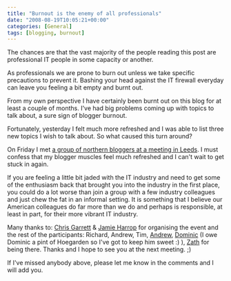 ```yaml
---
title: "Burnout is the enemy of all professionals"
date: "2008-08-19T10:05:21+00:00"
categories: [General]
tags: [blogging, burnout]
---
```


The chances are that the vast majority of the people reading this post are professional IT people in some capacity or another.

As professionals we are prone to burn out unless we take specific precautions to prevent it. Bashing your head against the IT firewall everyday can leave you feeling a bit empty and burnt out.

From my own perspective I have certainly been burnt out on this blog for at least a couple of months. I've had big problems coming up with topics to talk about, a sure sign of blogger burnout.

Fortunately, yesterday I felt much more refreshed and I was able to list three new topics I wish to talk about. So what caused this turn around?

On Friday I met <a href="http://www.zath.co.uk/northern-uk-bloggers-meet-up/">a group of northern bloggers at a meeting in Leeds</a>. I must confess that my blogger muscles feel much refreshed and I can't wait to get stuck in again.

If you are feeling a little bit jaded with the IT industry and need to get some of the enthusiasm back that brought you into the industry in the first place, you could do a lot worse than join a group with a few industry colleagues and just chew the fat in an informal setting. It is something that I believe our American colleagues do far more than we do and perhaps is responsible, at least in part, for their more vibrant IT industry.

Many thanks to: <a href="http://www.chrisg.com/">Chris Garrett</a> &amp; <a href="http://www.jamieharrop.com/">Jamie Harrop</a> for organising the event and the rest of the participants: Richard, Andrew, Tim, <a href="http://www.didigetthingsdone.com">Andrew</a>, <a href="http://www.thehodge.co.uk/">Dominic</a> (I owe Dominic a pint of Hoegarden so I've got to keep him sweet :) ), <a href="http://www.zath.co.uk/">Zath</a> for being there. Thanks and I hope to see you at the next meeting. ;)

If I've missed anybody above, please let me know in the comments and I will add you.
